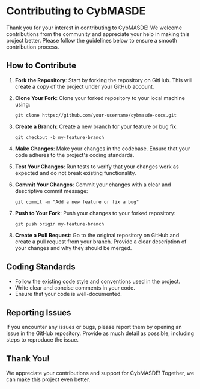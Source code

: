 # Contributing to CybMASDE

Thank you for your interest in contributing to CybMASDE! We welcome contributions from the community and appreciate your help in making this project better. Please follow the guidelines below to ensure a smooth contribution process.

## How to Contribute

1. **Fork the Repository**: Start by forking the repository on GitHub. This will create a copy of the project under your GitHub account.

2. **Clone Your Fork**: Clone your forked repository to your local machine using:
   ```
   git clone https://github.com/your-username/cybmasde-docs.git
   ```

3. **Create a Branch**: Create a new branch for your feature or bug fix:
   ```
   git checkout -b my-feature-branch
   ```

4. **Make Changes**: Make your changes in the codebase. Ensure that your code adheres to the project's coding standards.

5. **Test Your Changes**: Run tests to verify that your changes work as expected and do not break existing functionality.

6. **Commit Your Changes**: Commit your changes with a clear and descriptive commit message:
   ```
   git commit -m "Add a new feature or fix a bug"
   ```

7. **Push to Your Fork**: Push your changes to your forked repository:
   ```
   git push origin my-feature-branch
   ```

8. **Create a Pull Request**: Go to the original repository on GitHub and create a pull request from your branch. Provide a clear description of your changes and why they should be merged.

## Coding Standards

- Follow the existing code style and conventions used in the project.
- Write clear and concise comments in your code.
- Ensure that your code is well-documented.

## Reporting Issues

If you encounter any issues or bugs, please report them by opening an issue in the GitHub repository. Provide as much detail as possible, including steps to reproduce the issue.

## Thank You!

We appreciate your contributions and support for CybMASDE! Together, we can make this project even better.